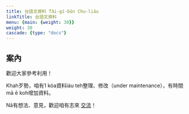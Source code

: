 ```yaml
---
title: 台語文資料 Tâi-gí-bûn Chu-liāu
linkTitle: 台語文資料
menu: {main: {weight: 30}}
weight: 30
cascade: {type: "docs"}
---
```


## 案內

歡迎大家參考利用！

Khah歹勢，咱有1 kóa資料iáu teh整理、修改（under maintenance），有時間mā ē koh增加資料。

Nā有想法、意見，歡迎咱有志來 [交流](/chapchhe/)！
